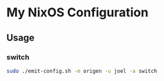 # My NixOS Configuration

## Usage

### switch

```sh
sudo ./emit-config.sh -m origen -u joel -a switch
```

